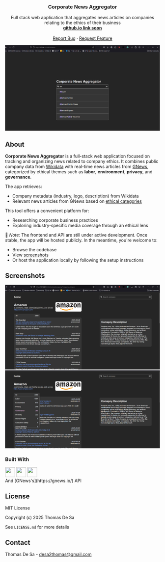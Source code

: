 <div align="center">
 

  <h3 align="center">Corporate News Aggregator </h3>

  <p align="center">
	Full stack web application that aggregates news articles on companies relating to the ethics of their business
    <br />
    <a href="https://desa-thomas.github.io/"><strong>github.io link soon</strong></a>
    <br />
    <br />
    <a href="https://github.com/desa-thomas/controversy-aggregator/issues/new?labels=bug&template=bug-report---.md">Report Bug</a>
    ·
    <a href="https://github.com/desa-thomas/controversy-aggregator/issues/new?labels=enhancement&template=feature-request---.md">Request Feature</a>
  </p>
</div>

![Search page](/screenshots/searchpage_ss.png)
## About
**Corporate News Aggregator** is a full-stack web application focused on tracking and organizing news related to company ethics. It combines public company data from [Wikidata](https://www.wikidata.org/wiki/Wikidata:Main_Page) with real-time news articles from [GNews](https://gnews.io/), categorized by ethical themes such as **labor**, **environment**, **privacy**, and **governance**.

The app retrieves:
- Company metadata (industry, logo, description) from Wikidata
- Relevant news articles from GNews based on [ethical categories](/backend/ethics_categories.py) 

This tool offers a convenient platform for:

- Researching corporate business practices
- Exploring industry-specific media coverage through an ethical lens

🚧 _Note:_ The frontend and API are still under active development. Once stable, the app will be hosted publicly. In the meantime, you're welcome to:

- Browse the codebase
- View [screenshots](/screenshots)
- Or host the application locally by following the setup instructions
## Screenshots

![company page](/screenshots/resultspage_ss.png)
![category select dropdown menu](/screenshots/dropdown_ss.png)
### Built With
<div>
<img height="32" width="32" src="https://cdn.simpleicons.org/javascript" /> 
<img height="32" width="32" src="https://cdn.simpleicons.org/python" />
<img height="32" width="32" src="https://cdn.simpleicons.org/flask/black/white" />
</div>
And [GNews's](https://gnews.io/) API

## License

MIT License

Copyright (c) 2025 Thomas De Sa

See `LICENSE.md` for more details

## Contact

Thomas De Sa - desa2thomas@gmail.com

